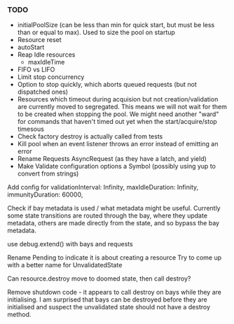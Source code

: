 ### TODO
- initialPoolSize (can be less than min for quick start, but must be less than or equal to max). Used to size the pool on startup
- Resource reset
- autoStart
- Reap Idle resources
  - maxIdleTime
- FIFO vs LIFO
- Limit stop concurrency
- Option to stop quickly, which aborts queued requests (but not dispatched ones)
- Resources which timeout during acquision but not creation/validation are currently moved to segregated. This means we will not wait for them to be created when stopping the pool. We might need another "ward" for commands that haven't timed out yet when the start/acquire/stop timesous
- Check factory destroy is actually called from tests
- Kill pool when an event listener throws an error instead of emitting an error
- Rename Requests AsyncRequest (as they have a latch, and yield)
- Make Validate configuration options a Symbol (possibly using yup to convert from strings)


Add config for
  validationInterval: Infinity,
  maxIdleDuration: Infinity,
  immunityDuration: 60000,

Check if bay metadata is used / what metadata might be useful. Currently some state transitions are routed through the bay, where they update metadata, others are made directly from the state, and so bypass the bay metadata.

use debug.extend() with bays and requests

Rename Pending to indicate it is about creating a resource
Try to come up with a better name for UnvalidatedState

Can resource.destroy move to doomed state, then call destroy?

Remove shutdown code - it appears to call destroy on bays while they are initialising. I am surprised that bays can be destroyed before they are initialised and suspect the unvalidated state should not have a destroy method.